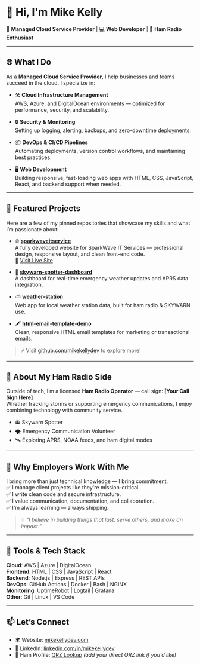 # 👋 Hi, I'm Mike Kelly

🚀 **Managed Cloud Service Provider** | 💻 **Web Developer** | 📡 **Ham Radio Enthusiast**

---

## 🌐 What I Do

As a **Managed Cloud Service Provider**, I help businesses and teams succeed in the cloud. I specialize in:

- 🛠️ **Cloud Infrastructure Management**  
  AWS, Azure, and DigitalOcean environments — optimized for performance, security, and scalability.

- 🔒 **Security & Monitoring**  
  Setting up logging, alerting, backups, and zero-downtime deployments.

- 📦 **DevOps & CI/CD Pipelines**  
  Automating deployments, version control workflows, and maintaining best practices.

- 🖥️ **Web Development**  
  Building responsive, fast-loading web apps with HTML, CSS, JavaScript, React, and backend support when needed.

---

## 📌 Featured Projects

Here are a few of my pinned repositories that showcase my skills and what I’m passionate about:

- 🌐 [**sparkwaveitservice**](https://github.com/mikekellydev/sparkwaveitservice)  
  A fully developed website for SparkWave IT Services — professional design, responsive layout, and clean front-end code.  
  🔗 [Visit Live Site](https://mikekellydev.github.io/sparkwaveitservice/)

- 📡 [**skywarn-spotter-dashboard**](https://github.com/mikekellydev/skywarn-spotter-dashboard)  
  A dashboard for real-time emergency weather updates and APRS data integration.

- ⛅ [**weather-station**](https://github.com/mikekellydev/weather-station)  
  Web app for local weather station data, built for ham radio & SKYWARN use.

- 🖋️ [**html-email-template-demo**](https://github.com/mikekellydev/html-email-template-demo)  
  Clean, responsive HTML email templates for marketing or transactional emails.

> ⚡ Visit [github.com/mikekellydev](https://github.com/mikekellydev) to explore more!

---

## 📡 About My Ham Radio Side

Outside of tech, I’m a licensed **Ham Radio Operator** — call sign: **[Your Call Sign Here]**  
Whether tracking storms or supporting emergency communications, I enjoy combining technology with community service.

- 📻 Skywarn Spotter  
- 🌪️ Emergency Communication Volunteer  
- 🛰️ Exploring APRS, NOAA feeds, and ham digital modes  

---

## 💼 Why Employers Work With Me

I bring more than just technical knowledge — I bring commitment.  
✅ I manage client projects like they're mission-critical.  
✅ I write clean code and secure infrastructure.  
✅ I value communication, documentation, and collaboration.  
✅ I'm always learning — always shipping.

> 💡 _“I believe in building things that last, serve others, and make an impact.”_

---

## 🧰 Tools & Tech Stack

**Cloud**: AWS | Azure | DigitalOcean  
**Frontend**: HTML | CSS | JavaScript | React  
**Backend**: Node.js | Express | REST APIs  
**DevOps**: GitHub Actions | Docker | Bash | NGINX  
**Monitoring**: UptimeRobot | Logtail | Grafana  
**Other**: Git | Linux | VS Code

---

## 📫 Let’s Connect

- 🌍 Website: [mikekellydev.com](https://mikekellydev.com)  
- 💼 LinkedIn: [linkedin.com/in/mikekellydev](https://linkedin.com/in/mikekellydev)  
- 📡 Ham Profile: [QRZ Lookup](https://www.qrz.com/) *(add your direct QRZ link if you'd like)*  
